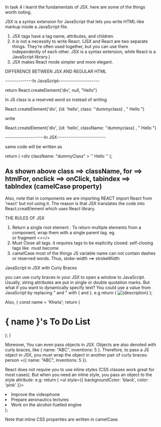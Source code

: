 In task 4 i learnt the fundamentals of JSX.
here are some of the things worth noting.

JSX is a syntax extension for JavaScript that lets you write HTML-like markup inside a JavaScript file.

1) JSX tags have a tag name, attributes, and children.
2) it is not a necessity to write React. (JSX and React are two separate things. They’re often used together, but you can use them independently of each other. JSX is a syntax extension, while React is a JavaScript library.)
3) JSX makes React mode simpler and more elegant.

DIFFERENCE BETWEEN JSX AND REGULAR HTML

--------------In JavaScript---------------------

return React.createElement('div', null, "Hello")

In JS class is a reserved word so instead of writing

React.createElement('div', {id: 'hello', class: ''dummyclass} , " Hello ")

write

React.createElement('div', {id: 'hello', className: ''dummyclass} , " Hello ")


--------------------In JSX-------------------------

same code will be written as

return ( <div className: "dummyClass" > '<head>' Hello '</head>' </div>);


As shown above
class ==> className,
for ==> htmlFor,
onclick ==> onClick,
tabindex ==> tabIndex
(camelCase property)
------------------------------------------------------------------------------------------------------
Also, note that in components we are importing REACT 
import React from 'react'
but not using it.
The reason is that JSX translates the code into React.creatElement which uses React library.

THE RULES OF JSX
1) Return a single root element :
To return multiple elements from a component, wrap them with a single parent tag. eg. <div></div> or fragment <></>
2) Must Close all tags.
it requires tags to be explicitly closed: self-closing tags like <img> must become <img />
3) camelCase most of the things
JS variable name can not contain dashes or reserved words.
Thus, stoke-width ==> strokeWidth




JavaScript in JSX with Curly Braces

you can use curly braces in your JSX to open a window to JavaScript.
Usually, string attributes are put in single or double quotation marks. But what if you want to dynamically specify text? You could use a value from JavaScript by replacing " and " with { and }.
e.g
return (
    <img
      className="SpiderMan"
      src={Andrew}
      alt={description}
    />
  );

Also,
{
  const name = 'Khwla';
  return (
    <h1> { name }'s To Do List</h1>
  );
}

Moreover, 
You can even pass objects in JSX. Objects are also denoted with curly braces, like { name: "ABC", inventions: 5 }. Therefore, to pass a JS object in JSX, you must wrap the object in another pair of curly braces: 
person ={{ name: "ABC", inventions: 5 }}.


React does not require you to use inline styles (CSS classes work great for most cases). But when you need an inline style, you pass an object to the style attribute:
e.g:
return (
    <ul style={{
      backgroundColor: 'black',
      color: 'pink'
    }}>
      <li>Improve the videophone</li>
      <li>Prepare aeronautics lectures</li>
      <li>Work on the alcohol-fuelled engine</li>
    </ul>
  );

Note that inline CSS properties are written in camelCase.
